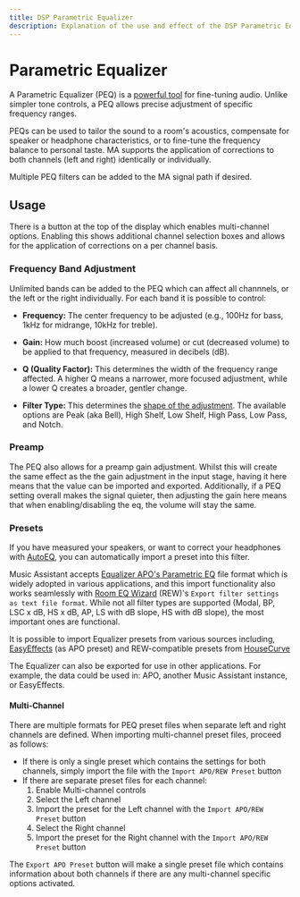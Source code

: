 ```yaml
---
title: DSP Parametric Equalizer
description: Explanation of the use and effect of the DSP Parametric Equalizer filter
---
```


# Parametric Equalizer

A Parametric Equalizer (PEQ) is a [powerful tool](https://www.masteringbox.com/learn/parametric-eq) for fine-tuning audio. Unlike simpler tone controls, a PEQ allows precise adjustment of specific frequency ranges.

PEQs can be used to tailor the sound to a room's acoustics, compensate for speaker or headphone characteristics, or to fine-tune the frequency balance to personal taste. MA supports the application of corrections to both channels (left and right) identically or individually.

Multiple PEQ filters can be added to the MA signal path if desired.

## Usage

There is a button at the top of the display which enables multi-channel options. Enabling this shows additional channel selection boxes and allows for the application of corrections on a per channel basis.

### Frequency Band Adjustment

Unlimited bands can be added to the PEQ which can affect all channnels, or the left or the right individually. For each band it is possible to control:

- **Frequency:** The center frequency to be adjusted (e.g., 100Hz for bass, 1kHz for midrange, 10kHz for treble).

- **Gain:** How much boost (increased volume) or cut (decreased volume) to be applied to that frequency, measured in decibels (dB).

- **Q (Quality Factor):** This determines the width of the frequency range affected. A higher Q means a narrower, more focused adjustment, while a lower Q creates a broader, gentler change.

- **Filter Type:** This determines the [shape of the adjustment](https://www.musicguymixing.com/eq-filters/). The available options are Peak (aka Bell), High Shelf, Low Shelf, High Pass, Low Pass, and Notch.

### Preamp

The PEQ also allows for a preamp gain adjustment. Whilst this will create the same effect as the the gain adjustment in the input stage, having it here means that the value can be imported and exported. Additionally, if a PEQ setting overall makes the signal quieter, then adjusting the gain here means that when enabling/disabling the eq, the volume will stay the same.

### Presets

If you have measured your speakers, or want to correct your headphones with [AutoEQ](https://autoeq.app/), you can automatically import a preset into this filter.

Music Assistant accepts [Equalizer APO's Parametric EQ](https://equalizerapo.com) file format which is widely adopted in various applications, and this import functionality also works seamlessly with [Room EQ Wizard](https://www.roomeqwizard.com) (REW)'s `Export filter settings as text file format`.
While not all filter types are supported (Modal, BP, LSC x dB, HS x dB, AP, LS with dB slope, HS with dB slope), the most important ones are functional.

It is possible to import Equalizer presets from various sources including, [EasyEffects](https://wwmm.github.io/easyeffects/) (as APO preset) and REW-compatible presets from [HouseCurve](https://housecurve.com/)

The Equalizer can also be exported for use in other applications. For example, the data could be used in: APO, another Music Assistant instance, or EasyEffects.

#### Multi-Channel

There are multiple formats for PEQ preset files when separate left and right channels are defined. When importing multi-channel preset files, proceed as follows:

- If there is only a single preset which contains the settings for both channels, simply import the file with the `Import APO/REW Preset` button
- If there are separate preset files for each channel:
    1. Enable Multi-channel controls
    2. Select the Left channel
    3. Import the preset for the Left channel with the `Import APO/REW Preset` button
    4. Select the Right channel
    5. Import the preset for the Right channel with the `Import APO/REW Preset` button

The `Export APO Preset` button will make a single preset file which contains information about both channels if there are any multi-channel specific options activated.
